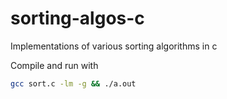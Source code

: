 # sorting-algos-c
Implementations of various sorting algorithms in c

Compile and run with
```sh
gcc sort.c -lm -g && ./a.out
```
